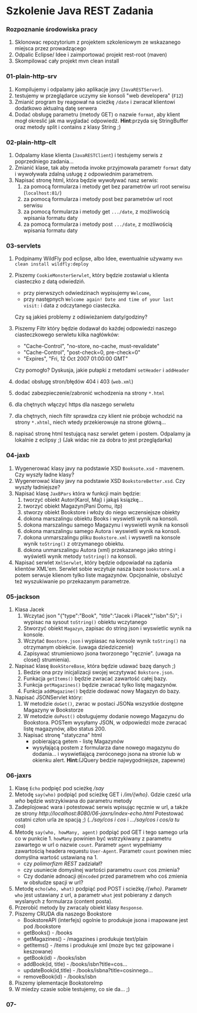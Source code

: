 # Szkolenie Java REST Zadania

### Rozpoznanie środowiska pracy
1. Sklonowac repozytorium z projektem szkoleniowym ze wskazanego miejsca przez prowadzącego
1. Odpalic Eclipse/ Idee i zaimportować projekt rest-root (maven)
1. Skompilować cały projekt mvn clean install

### 01-plain-http-srv
 1. Kompilujemy i odpalamy jako aplikacje javy (`JavaRESTServer`).
 1. testujemy w przeglądarce uczymy sie konsoli "web developera" (`F12`)
 1. Zmianić program by reagował na scieżkę `/date` i zwracał klientowi dodatkowo aktualną datę serwera
 1. Dodać obsługę parametru (metody GET) o nazwie `format`, aby klient mogł okreslić jak ma wygladać odpowiedź.
    **Hint**:przyda się StringBuffer oraz metody split i contains z klasy String ;)

### 02-plain-http-clt
 1. Odpalamy klase klienta (`JavaRESTClient`) i testujemy serwis z poprzedniego zadania...
 1. Zmianić klase, tak aby metoda invoke przyjmowała parametr `format` daty i wywoływała zdalną usługę z odpowiednim parametrem.
 1. Napisać stronę html, która będzie wywoływać nasz serwis:
     1. za pomocą formularza i metody get bez parametrów url root serwisu (`localhost:81/`)
     1. za pomocą formularza i metody post bez parametrów url root serwisu
     1. za pomocą formularza i metody get `.../date`, z możliwością wpisania formatu daty
     1. za pomocą formularza i metody post `.../date`, z możliwością wpisania formatu daty

### 03-servlets
1. Podpinamy WildFly pod eclipse, albo Idee, ewentualnie używamy `mvn clean install wildfly:deploy`
1. Piszemy `CookieMonsterSerwlet`, który będzie zostawiał u klienta ciasteczko z datą odwiedziń.
    - przy pierwszych odwiedzinach wypisujemy `Welcome`,
    - przy następnych `Welcome again! Date and time of your last visit:` i data z odczytanego ciasteczka.
    
    Czy są jakieś problemy z odświeżaniem daty/godziny?
1. Piszemy Filtr który będzie dodawał do każdej odpowiedzi naszego ciasteczkowego serwletu kilka nagłówków:
    - "Cache-Control", "no-store, no-cache, must-revalidate"
    - "Cache-Control", "post-check=0, pre-check=0"
    - "Expires", "Fri, 12 Oct 2007 01:00:00 GMT"
    
    Czy pomogło? Dyskusja, jakie pułapki z metodami `setHeader` i `addHeader`
1. dodać obsługę stron/błędów 404 i 403 (`web.xml`)
1. dodać zabezpieczenie/zabronić wchodzenia na strony `*.html`
1. dla chętnych włączyć https dla naszego serwletu
1. dla chętnych, niech filtr sprawdza czy klient nie próboje wchodzić na strony `*.xhtml`,
    niech wtedy przekierowuje na strone główną...
1. napisać stronę html testującą nasz serwlet getem i postem. Odpalamy ja lokalnie z eclipsy ;)
   (Jak widac nie za dobra to jest przeglądarka)

### 04-jaxb
1. Wygenerować klasy javy na podstawie XSD `Booksote.xsd` - mavenem.
   Czy wyszły ładne klasy?
1. Wygenerować klasy javy na podstawie XSD `BookstoreBetter.xsd`.
   Czy wyszły ładniejsze? 
1. Napisać klasę `JaxBPars` która w funkcji main będzie:
   1. tworzyć obiekt Autor(Karol, Maj) i jakąś ksiązkę...
   1. tworzyć obiekt Magazyn(Pani Domu, itp)
   1. stworzy obiekt Bookstore i włoży do niego wczensiejsze obiekty
   1. dokona marszalingu obiektu Books i wyswietli wynik na konsoli.
   1. dokona marszalingu samego Magazynu i wyswietli wynik na konsoli
   1. dokona marszalingu samego Autora i wyswietli wynik na konsoli.
   1. dokona unmarszalingu pliku `Bookstore.xml` i wyswetli na konsole wynik `toString()` z
      otrzymanego obiektu.
   1. dokona unmarszalingu Autora (xml) przekazanego jako string i wyświetli wynik metody
      `toString()` na konsoli.
1. Napisać serwlet `XmlSerwlet`, który będzie odpowiadał na ządania klientów XML'em.
   Serwlet sobie wczytuje nasza baze `bookstore.xml` a potem serwuje klienom tylko liste
   magazynów. Opcjonalnie, obslużyć też wyszukiwanie po przekazanym parametrze.

### 05-jackson
1. Klasa Jacek
    1. Wczytać json "{\"type\":\"Book\", \"title\":\"Jacek i Placek\",\"isbn\":5}"; 
      i wypisac na sysout `toString()` obiektu wczytanego
    1. Stworzyć obiekt `Magazyn`, zapisac do string json i wyswietlic wynik na konsole.
    1. Wczytać `Boostore.json` i wypiasac na konsole wynik `toString()` na otrzymanym obiekcie. 
       (uwaga dziedziczenie)
    1. Zapisywać strumieniowo jsona tworzonego "ręcznie". (uwaga na close() strumienia).
1. Napisać klasę `BookStoreBase`, która będzie udawać bazę danych ;) 
    1. Bedzie ona przy inicjalizacji swojej wczytywać `Bokstore.json`.
    1. Funkacja `getItems()` będzie zwracać zawartość całej bazy.
    1. Funkcja `getMagazines()` będzie zwracać tylko listę magazynów.
    1. Funkcja `addMagazine()` będzie dodawać nowy Magazyn do bazy.
1. Napisać JSONServlet który:
    1. W metodzie `doGet()`, zwrac w postaci JSONa wszystkie dostępne Magazyny w Bookstorze
    1. W metodzie `doPost()` obsługujemy dodanie nowego Magazynu do Bookstora. POSTem wysyłamy JSON,
       w odpowiedzi może zwracać listę magazynów, albo status 200.
    1. Napisać stronę "statyczna" html 
        - pobierającą getem - listę Magazynów
        - wysyłającą postem z formularza dane nowego magazynu do dodania... 
          i wyswietlającą zwróconego jsona na stronie lub w okienku alert. 
          **Hint:**(JQuery bedzie najwygodniejsze, zapewne)
                   
### 06-jaxrs

1. Klasę `Echo` podpięć pod scieżkę _/say_  
1. Metodę `say(who)` podpiąć pod scieżkę GET i _/im/{who}_. Gdzie cześć urla _who_ będzie wstrzykiwana
   do parametru metody
1. Zadeplojować wara i potestować serwis wpisując ręcznie w url, a także ze strony _http://localhost:8080/06-jaxrs/index-echo.html_
   Potestować ostatni człon urla ze spacją ;) (_../say/cos i cos_ i _.../say/cos i cos/a tu cos_)
1. Metodę `say(who, howMany, agent)` podpiąć pod GET i tego samego urla co w punkcie 1.
   `howMany` powinien być wstrzykiwany z parametru zawartego w url o nazwie `count`.
   Parametr `agent` wypełniamy zawartością headera requestu `User-Agent`.
   Parametr `count` powinen miec domyślna wartość ustawianą na 1.
   - czy _polimorfizm REST_ zadziałał?
   - czy usuniecie domyslnej wartości parametru `count` cos zmienia?
   - Czy dodanie adnoacji `@Encoded` przed parametrem who coś zmienia w obsłudze spacji w url?
1. Metodę `echo(who, what)` podpiąć pod POST i scieżkę _/{who}_.
   Parametr `who` jest ustawiany z url, a parametr `what` jest pobierany z danych wyslanych z formularza (content posta).
1. Przerobić metody by zwracaly obiekt klasy `Response`.   
2. Piszemy CRUDA dla naszego Bookstore
      - BookstoreAPI (interfejs) ogolnie to produkuje jsona i mapowane jest pod /bookstore
      - getBooks() - /books
      - getMagazines() - /magazines i produkuje text/plain
      - getItems() - /items i produkuje xml (moze byc tez gzipowane i keszowane)
      - getBook(id) - /books/isbn
      - addBook(id, title) - /books/isbn?title=cos...
      - updateBook(id,title) - /books/isbna?title=cosinnego...
      - removeBook(id) - /books/isbn
2. Piszemy iplementacje BookstoreImp
2. W miedzy czasie sobie testujemy, co sie da... ;)
### 07-      
